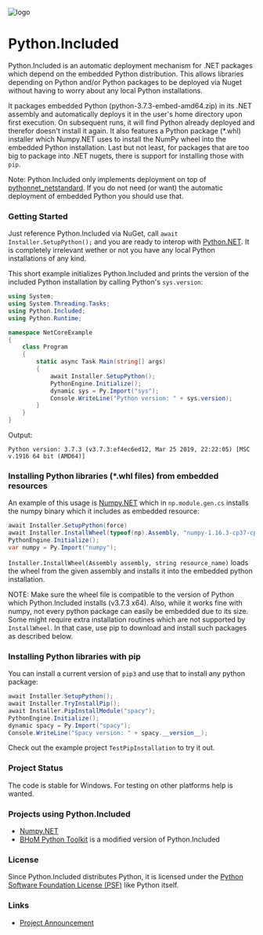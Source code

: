 ![logo](art/python_included_nuget.png)

# Python.Included

Python.Included is an automatic deployment mechanism for .NET packages which depend on the embedded Python distribution. This allows  libraries depending on Python and/or Python packages to be deployed via Nuget without having to worry about any local Python installations. 

It packages embedded Python (python-3.7.3-embed-amd64.zip) in its .NET assembly and automatically deploys it in the user's home directory upon first execution. On subsequent runs, it will find Python already deployed and therefor doesn't install it again. It also features a Python package (\*.whl) installer which Numpy.NET uses to install the NumPy wheel into the embedded Python installation. Last but not least, for packages that are too big to package into .NET nugets, there is support for installing those with `pip`.

Note: Python.Included only implements deployment on top of [pythonnet_netstandard](https://github.com/henon/pythonnet_netstandard). If you do not need (or want) the automatic deployment of embedded Python you should use that.

### Getting Started

Just reference Python.Included via NuGet, call `await Installer.SetupPython();` and you are ready to interop with [Python.NET](http://pythonnet.github.io/). It is completely irrelevant wether or not you have any local Python installations of any kind.

This short example initializes Python.Included and prints the version of the included Python installation by calling Python's `sys.version`:
```c#
using System;
using System.Threading.Tasks;
using Python.Included;
using Python.Runtime;

namespace NetCoreExample
{
    class Program
    {
        static async Task Main(string[] args)
        {
            await Installer.SetupPython();
            PythonEngine.Initialize();
            dynamic sys = Py.Import("sys");
            Console.WriteLine("Python version: " + sys.version);
        }
    }
}
```

Output:
```
Python version: 3.7.3 (v3.7.3:ef4ec6ed12, Mar 25 2019, 22:22:05) [MSC v.1916 64 bit (AMD64)]
```

### Installing Python libraries (*.whl files) from embedded resources
An example of this usage is [Numpy.NET](https://github.com/SciSharp/Numpy.NET) which in `np.module.gen.cs` installs the numpy binary which it includes as embedded resource:

```c#
await Installer.SetupPython(force)
await Installer.InstallWheel(typeof(np).Assembly, "numpy-1.16.3-cp37-cp37m-win_amd64.whl")
PythonEngine.Initialize();
var numpy = Py.Import("numpy");
```

`Installer.InstallWheel(Assembly assembly, string resource_name)` loads the wheel from the given assembly and installs it into the embedded python installation. 

NOTE: Make sure the wheel file is compatible to the version of Python which Python.Included installs (v3.7.3 x64). Also, while it works fine with numpy, not every python package can easily be embedded due to its size. Some might require extra installation routines which are not supported by `InstallWheel`. In that case, use pip to download and install such packages as described below.

### Installing Python libraries with pip

You can install a current version of `pip3` and use that to install any python package:

```c#
await Installer.SetupPython();
await Installer.TryInstallPip();
await Installer.PipInstallModule("spacy");
PythonEngine.Initialize();
dynamic spacy = Py.Import("spacy");
Console.WriteLine("Spacy version: " + spacy.__version__);
```

Check out the example project `TestPipInstallation` to try it out.

### Project Status

The code is stable for Windows. For testing on other platforms help is wanted.

### Projects using Python.Included
* [Numpy.NET](https://github.com/SciSharp/Numpy.NET)
* [BHoM Python Toolkit](https://github.com/BHoM/Python_Toolkit) is a modified version of Python.Included

### License
Since Python.Included distributes Python, it is licensed under the [Python Software Foundation License (PSF)](https://docs.python.org/3/license.html) like Python itself. 

### Links
* [Project Announcement](https://henon.wordpress.com/2019/06/05/using-python-libraries-in-net-without-a-python-installation/)


